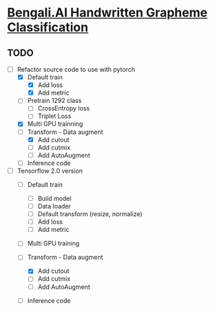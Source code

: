 # [Bengali.AI Handwritten Grapheme Classification](https://www.kaggle.com/c/bengaliai-cv19)


## TODO
- [ ] Refactor source code to use with pytorch
    - [x] Default train
        - [x] Add loss
        - [x] Add metric
    - [ ] Pretrain 1292 class
        - [ ] CrossEntropy loss
        - [ ] Triplet Loss 
    - [x] Multi GPU trainning
    - [ ] Transform - Data augment
        - [x] Add cutout
        - [ ] Add cutmix
        - [ ] Add AutoAugment
    - [ ] Inference code

- [ ] Tensorflow 2.0 version
    - [ ] Default train
        - [ ] Build model
        - [ ] Data loader
        - [ ] Default transform (resize, normalize)
        - [ ] Add loss
        - [ ] Add metric
    - [ ] Multi GPU training
    - [ ] Transform - Data augment
        - [x] Add cutout
        - [ ] Add cutmix
        - [ ] Add AutoAugment
    - [ ] Inference code

